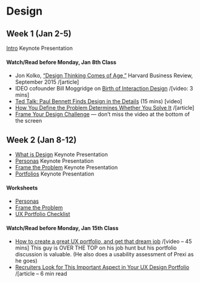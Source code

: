 # Design

## Week 1 (Jan 2-5)
[Intro](https://drive.google.com/open?id=1Z67BeBCv86EwYmqFfE-uuQo5Ubx5HQAR) Keynote Presentation

#### Watch/Read before Monday, Jan 8th Class
* Jon Kolko, [“Design Thinking Comes of Age,”](https://hbr.org/2015/09/design-thinking-comes-of-age) Harvard Business Review, September 2015 /[article]
* IDEO cofounder Bill Moggridge on [Birth of Interaction Design](https://youtu.be/DAHHSS_WgfI) /[video: 3 mins]
* [Ted Talk: Paul Bennett Finds Design in the Details](https://www.ted.com/talks/paul_bennett_finds_design_in_the_details) (15 mins) [video]
* [How You Define the Problem Determines Whether You Solve It](https://hbr.org/2017/06/how-you-define-the-problem-determines-whether-you-solve-it) /[article]
* [Frame Your Design Challenge](http://www.designkit.org/methods/60) — don’t miss the video at the bottom of the screen 



## Week 2 (Jan 8-12)
* [What is Design](https://drive.google.com/file/d/1jrSeZla3K3G_qRt2OeGOui6IDzyJWYb1) Keynote Presentation
* [Personas](https://drive.google.com/file/d/1tKPe4KaMJKH4BsM_l3CefSULrNaMXiiR) Keynote Presentation
* [Frame the Problem](https://drive.google.com/file/d/1gKd-lL9ftspIgyPNwl2uYuIke5QwA_qC) Keynote Presentation
* [Portfolios](https://drive.google.com/file/d/1DtYNsi2qnpJIbEmasDLDKQfcWjglFsFo/view?usp=sharing) Keynote Presentation  



#### Worksheets
* [Personas](https://drive.google.com/open?id=0BzZTh8RNmGadaFdBM3NlYmxKOHM) 
* [Frame the Problem](https://drive.google.com/open?id=0BzZTh8RNmGadaFdBM3NlYmxKOHM) 
* [UX Portfolio Checklist](https://drive.google.com/open?id=1JIGagmFFzbrhrAwp5JuTcuLdriFsSa0T) 

	
#### Watch/Read before Monday, Jan 15th Class
* [How to create a great UX portfolio, and get that dream job](https://uideo.net/videos/474)  /[video – 45 mins] This guy is OVER THE TOP on his job hunt but his portfolio discussion is valuable. (He also does a usability assessment of Prexi as he goes)  
* [Recruiters Look for This Important Aspect in Your UX Design Portfolio](https://medium.muz.li/recruiters-look-for-this-important-aspect-in-your-portfolio-1947f15a7766)   /[article – 6 min read

